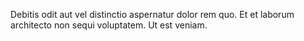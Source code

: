 Debitis odit aut vel distinctio aspernatur dolor rem quo. Et et laborum architecto non sequi voluptatem. Ut est veniam.